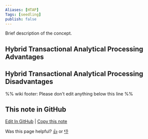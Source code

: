 ```yaml
---
Aliases: [HTAP]
Tags: [seedling]
publish: false
---
```


Brief description of the concept.

## Hybrid Transactional Analytical Processing Advantages

## Hybrid Transactional Analytical Processing Disadvantages

%% wiki footer: Please don't edit anything below this line %%

## This note in GitHub

<span class="git-footer">[Edit In GitHub](https://github.dev/data-engineering-community/data-engineering-wiki/blob/main/Concepts/Hybrid%20Transactional%20Analytical%20Processing.md "git-hub-edit-note") | [Copy this note](https://raw.githubusercontent.com/data-engineering-community/data-engineering-wiki/main/Concepts/Hybrid%20Transactional%20Analytical%20Processing.md "git-hub-copy-note")</span>

<span class="git-footer">Was this page helpful?
[👍](https://tally.so/r/mOaxjk?rating=Yes&url=https://dataengineering.wiki/Concepts/Hybrid+Transactional+Analytical+Processing) or [👎](https://tally.so/r/mOaxjk?rating=No&url=https://dataengineering.wiki/Concepts/Hybrid+Transactional+Analytical+Processing)</span>
